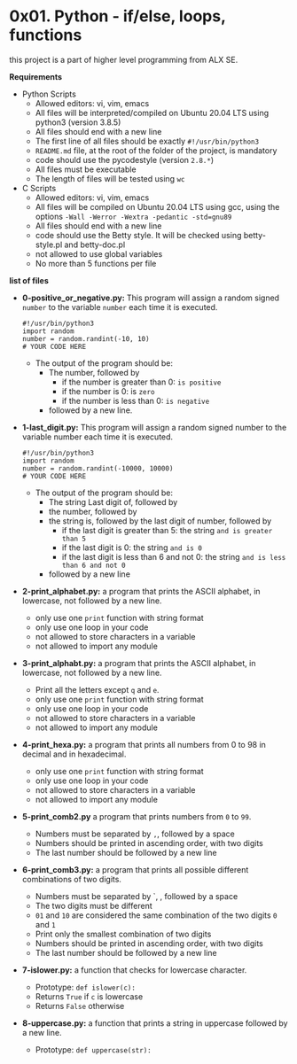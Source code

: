 # **0x01. Python - if/else, loops, functions**

this project is a part of higher level programming from ALX SE.

**Requirements**
- Python Scripts
  - Allowed editors: vi, vim, emacs
  - All files will be interpreted/compiled on Ubuntu 20.04 LTS using python3 (version 3.8.5)
  - All files should end with a new line
  - The first line of all files should be exactly `#!/usr/bin/python3`
  - `README.md` file, at the root of the folder of the project, is mandatory
  - code should use the pycodestyle (version `2.8.*`)
  - All files must be executable
  - The length of files will be tested using `wc`
- C Scripts
  - Allowed editors: vi, vim, emacs
  - All files will be compiled on Ubuntu 20.04 LTS using gcc, using the options `-Wall -Werror -Wextra -pedantic -std=gnu89`
  - All files should end with a new line
  - code should use the Betty style. It will be checked using betty-style.pl and betty-doc.pl
  - not allowed to use global variables
  - No more than 5 functions per file

**list of files**
- **0-positive_or_negative.py:**
This program will assign a random signed `number` to the variable `number` each time it is executed.
  ```
  #!/usr/bin/python3
  import random
  number = random.randint(-10, 10)
  # YOUR CODE HERE
  ```
  - The output of the program should be:
    - The number, followed by
      - if the number is greater than 0: `is positive`
      - if the number is 0: is `zero`
      - if the number is less than 0: `is negative`
    - followed by a new line.

- **1-last_digit.py:**
This program will assign a random signed number to the variable number each time it is executed.
  ```
  #!/usr/bin/python3
  import random
  number = random.randint(-10000, 10000)
  # YOUR CODE HERE
  ```
  - The output of the program should be:
    - The string Last digit of, followed by
    - the number, followed by
    - the string is, followed by the last digit of number, followed by
      - if the last digit is greater than 5: the string `and is greater than 5`
      - if the last digit is 0: the string `and is 0`
      - if the last digit is less than 6 and not 0: the string `and is less than 6 and not 0`
    - followed by a new line

- **2-print_alphabet.py:**
a program that prints the ASCII alphabet, in lowercase, not followed by a new line.
  - only use one `print` function with string format
  - only use one loop in your code
  - not allowed to store characters in a variable
  - not allowed to import any module

- **3-print_alphabt.py:**
a program that prints the ASCII alphabet, in lowercase, not followed by a new line.
  - Print all the letters except `q` and `e`.
  - only use one `print` function with string format
  - only use one loop in your code
  - not allowed to store characters in a variable
  - not allowed to import any module

- **4-print_hexa.py:**
a program that prints all numbers from 0 to 98 in decimal and in hexadecimal.
  - only use one `print` function with string format
  - only use one loop in your code
  - not allowed to store characters in a variable
  - not allowed to import any module

- **5-print_comb2.py**
a program that prints numbers from `0` to `99`.
  - Numbers must be separated by `,`, followed by a space
  - Numbers should be printed in ascending order, with two digits
  - The last number should be followed by a new line

- **6-print_comb3.py:**
a program that prints all possible different combinations of two digits.
  - Numbers must be separated by `, , followed by a space
  - The two digits must be different
  - `01` and `10` are considered the same combination of the two digits `0` and `1`
  - Print only the smallest combination of two digits
  - Numbers should be printed in ascending order, with two digits
  - The last number should be followed by a new line

- **7-islower.py:**
a function that checks for lowercase character.
  - Prototype: `def islower(c):`
  - Returns `True` if `c` is lowercase
  - Returns `False` otherwise

- **8-uppercase.py:**
a function that prints a string in uppercase followed by a new line.
  - Prototype: `def uppercase(str):`
